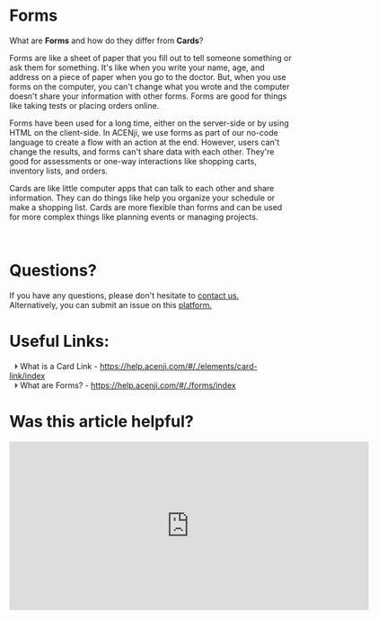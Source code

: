 # Forms

What are **Forms** and how do they differ from **Cards**?

Forms are like a sheet of paper that you fill out to tell someone something or ask them for something. It's like when you write your name, age, and address on a piece of paper when you go to the doctor. But, when you use forms on the computer, you can't change what you wrote and the computer doesn't share your information with other forms. Forms are good for things like taking tests or placing orders online.

Forms have been used for a long time, either on the server-side or by using HTML on the client-side. In ACENji, we use forms as part of our no-code language to create a flow with an action at the end. However, users can't change the results, and forms can't share data with each other. They're good for assessments or one-way interactions like shopping carts, inventory lists, and orders.

Cards are like little computer apps that can talk to each other and share information. They can do things like help you organize your schedule or make a shopping list. Cards are more flexible than forms and can be used for more complex things like planning events or managing projects.



<p style="margin-top:70px;"></p>  


# Questions? 

If you have any questions, please don't hesitate to <a href="https://www.acenji.com/contact" target="_blank" rel="noopener">contact us.</a>   
Alternatively, you can submit an issue on this <a href="https://github.com/acenji/acenji-help/issues" target="_blank" rel="noopener">platform.</a>  
<p style="margin-top:30px;"></p>


# Useful Links:

<span class="triangle"></span> What is a Card Link - https://help.acenji.com/#/./elements/card-link/index    
<span class="triangle"></span> What are Forms? - https://help.acenji.com/#/./forms/index  

<style>
.triangle {
display: inline-block;
width: 0;
height: 0;
border-style: solid;
border-width: 5px 0 5px 5px;
border-color: transparent transparent transparent #595959;
margin-left: 10px;
}
</style>
<p style="margin-top:30px;"></p>



# Was this article helpful?

<iframe src="https://docs.google.com/forms/d/e/1FAIpQLSd-uv0MMhl8J5yzMFu98Euhas0lgxIGNoNnvAfw7rF9M_grDg/viewform?embedded=true" width="640" height="300" frameborder="0" marginheight="0" marginwidth="0">Wird geladen…</iframe>
